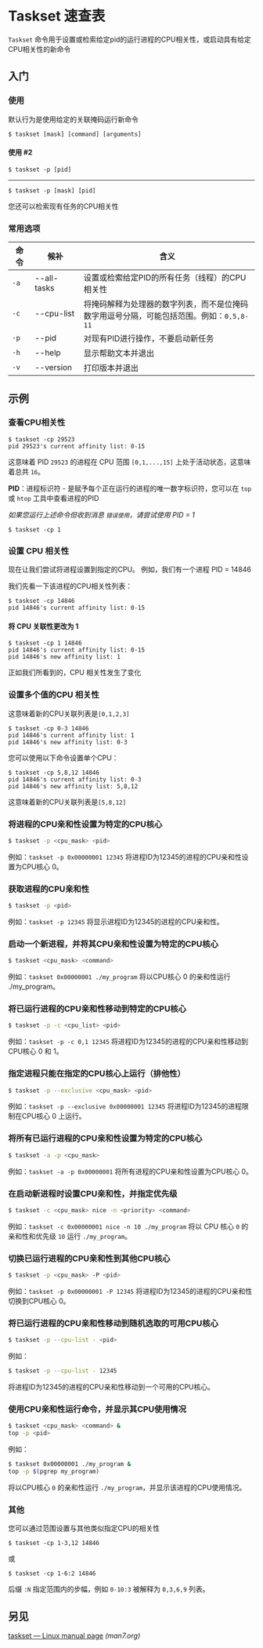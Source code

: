Taskset 速查表
===

`Taskset` 命令用于设置或检索给定pid的运行进程的CPU相关性，或启动具有给定CPU相关性的新命令

入门
----

### 使用

默认行为是使用给定的关联掩码运行新命令

```shell
$ taskset [mask] [command] [arguments]
```

#### 使用 #2

```shell
$ taskset -p [pid]
```

---------

```shell
$ taskset -p [mask] [pid]
```

您还可以检索现有任务的CPU相关性

### 常用选项
<!--rehype:wrap-class=col-span-2-->

命令 | 候补 | 含义
---|---|---
`-a`    | --all-tasks  | 设置或检索给定PID的所有任务（线程）的CPU相关性
`-c`    | --cpu-list   | 将掩码解释为处理器的数字列表，而不是位掩码</br>数字用逗号分隔，可能包括范围。例如：`0,5,8-11`
`-p`    | --pid        | 对现有PID进行操作，不要启动新任务
`-h`    | --help       | 显示帮助文本并退出
`-v`    | --version    | 打印版本并退出
<!--rehype:className=show-header-->

示例
--------

### 查看CPU相关性

```shell
$ taskset -cp 29523
pid 29523's current affinity list: 0-15
```

这意味着 PID `29523` 的进程在 CPU 范围 `[0,1,...,15]` 上处于活动状态，这意味着总共 `16`。

**PID**：进程标识符 - 是赋予每个正在运行的进程的唯一数字标识符，您可以在 `top` 或 `htop` 工具中查看进程的PID

_如果您运行上述命令但收到消息 `错误使用`，请尝试使用 PID = 1_

```shell
$ taskset -cp 1
```

### 设置 CPU 相关性

现在让我们尝试将进程设置到指定的CPU。 例如，我们有一个进程 PID = 14846

我们先看一下该进程的CPU相关性列表：

```shell
$ taskset -cp 14846
pid 14846's current affinity list: 0-15
```

#### 将 CPU 关联性更改为 1

```shell
$ taskset -cp 1 14846
pid 14846's current affinity list: 0-15
pid 14846's new affinity list: 1
```

正如我们所看到的，CPU 相关性发生了变化

### 设置多个值的CPU 相关性

这意味着新的CPU关联列表是`[0,1,2,3]`

```shell
$ taskset -cp 0-3 14846
pid 14846's current affinity list: 1
pid 14846's new affinity list: 0-3
```

您可以使用以下命令设置单个CPU：

```shell
$ taskset -cp 5,8,12 14846
pid 14846's current affinity list: 0-3
pid 14846's new affinity list: 5,8,12
```

这意味着新的CPU关联列表是`[5,8,12]`

### 将进程的CPU亲和性设置为特定的CPU核心

```bash
$ taskset -p <cpu_mask> <pid>
```

例如：`taskset -p 0x00000001 12345` 将进程ID为12345的进程的CPU亲和性设置为CPU核心 0。

### 获取进程的CPU亲和性

```bash
$ taskset -p <pid>
```

例如：`taskset -p 12345` 将显示进程ID为12345的进程的CPU亲和性。

### 启动一个新进程，并将其CPU亲和性设置为特定的CPU核心

```bash
$ taskset <cpu_mask> <command>
```

例如：`taskset 0x00000001 ./my_program` 将以CPU核心 0 的亲和性运行 ./my_program。

### 将已运行进程的CPU亲和性移动到特定的CPU核心

```bash
$ taskset -p -c <cpu_list> <pid>
```

例如：`taskset -p -c 0,1 12345` 将进程ID为12345的进程的CPU亲和性移动到CPU核心 0 和 1。

### 指定进程只能在指定的CPU核心上运行（排他性）

```bash
$ taskset -p --exclusive <cpu_mask> <pid>
```

例如：`taskset -p --exclusive 0x00000001 12345` 将进程ID为12345的进程限制在CPU核心 0 上运行。

### 将所有已运行进程的CPU亲和性设置为特定的CPU核心

```bash
$ taskset -a -p <cpu_mask>
```

例如：`taskset -a -p 0x00000001` 将所有进程的CPU亲和性设置为CPU核心 0。

### 在启动新进程时设置CPU亲和性，并指定优先级
<!--rehype:wrap-class=col-span-2-->

```bash
$ taskset -c <cpu_mask> nice -n <priority> <command>
```

例如：`taskset -c 0x00000001 nice -n 10 ./my_program` 将以 CPU 核心 `0` 的亲和性和优先级 `10` 运行 `./my_program`。

### 切换已运行进程的CPU亲和性到其他CPU核心

```bash
$ taskset -p <cpu_mask> -P <pid>
```

例如：`taskset -p 0x00000001 -P 12345` 将进程ID为12345的进程的CPU亲和性切换到CPU核心 0。

### 将已运行进程的CPU亲和性移动到随机选取的可用CPU核心

```bash
$ taskset -p --cpu-list - <pid>
```

例如：

```bash
$ taskset -p --cpu-list - 12345
```

将进程ID为12345的进程的CPU亲和性移动到一个可用的CPU核心。

### 使用CPU亲和性运行命令，并显示其CPU使用情况

```bash
$ taskset <cpu_mask> <command> &
top -p <pid>
```

例如：

```bash
$ taskset 0x00000001 ./my_program &
top -p $(pgrep my_program)
```

将以CPU核心 `0` 的亲和性运行 `./my_program`，并显示该进程的CPU使用情况。

### 其他

您可以通过范围设置与其他类似指定CPU的相关性

```shell
$ taskset -cp 1-3,12 14846
```

或

```shell
$ taskset -cp 1-6:2 14846
```

后缀 `:N` 指定范围内的步幅，例如 `0-10:3` 被解释为 `0,3,6,9` 列表。

另见
----

[taskset — Linux manual page](https://man7.org/linux/man-pages/man1/taskset.1.html) _(man7.org)_
